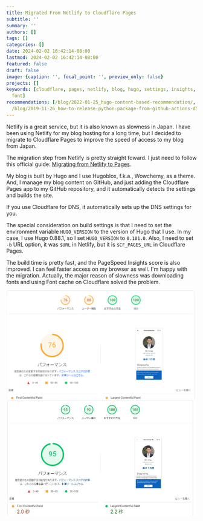 ```yaml
---
title: Migrated From Netlify to Cloudflare Pages
subtitle: ''
summary: ''
authors: []
tags: []
categories: []
date: 2024-02-02 16:42:14-08:00
lastmod: 2024-02-02 16:42:14-08:00
featured: false
draft: false
image: {caption: '', focal_point: '', preview_only: false}
projects: []
keywords: [cloudflare, pages, netlify, blog, hugo, settings, insights, set, migration,
  font]
recommendations: [/blog/2022-01-25_hugo-content-based-recommendation/, /blog/2024-01-26_scrape-notion-to-pdf/,
  /blog/2019-11-26_how-to-release-python-package-from-github-actions-d5a1d8edba6e/]
---
```


Netlify is a great service, but it is also known as slowness in Japan. I have been using Netlify for my blog hosting for a long time, but I decided to migrate to Cloudflare Pages to improve the speed of access to my blog from Japan.

The migration step from Netlify is pretty straight foward. I just need to follow this official guide: [Migrating from Netlify to Pages](https://developers.cloudflare.com/pages/migrations/migrating-from-netlify/).

My blog is built by Hugo and I use Hugoblox, f.k.a., Wowchemy, as a theme. And, I manage my blog content on GitHub, and just adding the Cloudflare Pages app to my GitHub repository, and it automatically detects the settings and builds the site.

If you use Cloudflare for DNS, it automatically sets up the DNS settings for you.

The special consideration on build settings is that I need to set the environment variable `HUGO_VERSION` to the version of Hugo that I use. In my case, I use Hugo 0.88.1, so I set `HUGO_VERSION` to `0.101.0`. Also, I need to set `-b` URL option, it was `$URL` in Netlify, but it is `$CF_PAGES_URL` in Cloudflare Pages.

The build time is pretty fast, and the PageSpeed Insights score is also improved. I can feel faster access on my browser as well. I'm happy with the migration. Actually, the major reason of slowness was downloading fonts and using Font cache on Cloudflare solved the problem.

![PageSpeed Insights on Netlify](before.jpg)
![PageSpeed Insights on Cloudflare Pages with font cache](featured.jpg)
